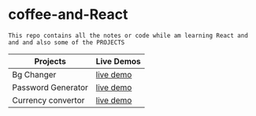 # coffee-and-React

```
This repo contains all the notes or code while am learning React and and and also some of the PROJECTS 
```
| Projects             | Live Demos                                                                              |
| -------------        | -------------                                                                           |
| Bg Changer           | [live demo](https://64f495b55a9e1920d0bef75e--venerable-tiramisu-f09fb4.netlify.app/)   |
| Password Generator   | [live demo](https://64f9db44c89beb0082aaf280--glistening-kelpie-53a205.netlify.app/)                             |
| Currency convertor   | [live demo](https://64f9d9eaca9bbd210b2c74b6--scintillating-gumdrop-bc2fa3.netlify.app/)|

